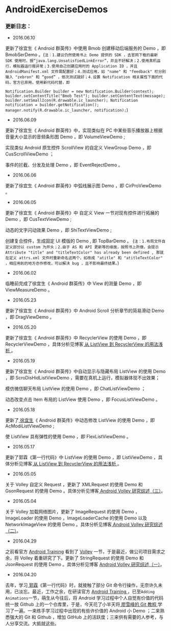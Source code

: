 # AndroidExerciseDemos

### 更新日志：

- 2016.06.10

更新了徐宜生《 Android 群英传》中使用 Bmob 创建移动后端服务的 Demo ，即 BmobSerDemo 。(`注：1.建议仍然使用书上 Demo 提供的 SDK ，去官网下载的最新 SDK 使用时，报“java.lang.UnsatisfiedLinkError”，并且不好解决；2.使用真机运行，模拟器运行报异常；3.使用自己创建应用时的 Application ID ，并且 AndroidManifest.xml 文件需配置好；4.测试应用，如 "name" 和 "feedback" 栏分别输入 "zebron" 和 “good” ，依次测试就好；4.设置 Notification 相关属性下面的代码，官方已弃用，使用新代码代替，即`

`Notification.Builder builder = new Notification.Builder(context);
            builder.setContentTitle("Bmob Test");
            builder.setContentText(message);
            builder.setSmallIcon(R.drawable.ic_launcher);
            Notification notification = builder.getNotification();
            manager.notify(R.drawable.ic_launcher, notification);`)

- 2016.06.09

更新了徐宜生《 Android 群英传》中，实现类似在 PC 中某些音乐播放器上根据音量大小显示的音频条形图 Demo ，即 VolumeViewDemo ;

实现类似 Android 原生控件 ScrollView 的自定义 ViewGroup Demo ，即 CusScrollViewDemo ；

事件的拦截、分发及处理 Demo ，即 EventRejectDemo 。

- 2016.06.06

更新了徐宜生《 Android 群英传》中弧线展示图 Demo ，即 CirProViewDemo 。

- 2016.06.05

更新了徐宜生《 Android 群英传》中 自定义 View 一节对现有控件进行拓展的 Demo ，即 CusTextViewDemo ;

动态的文字闪动效果 Demo ，即 ShiTextViewDemo ;

创建复合控件，生成固定 UI 模版的 Demo , 即 TopBarDemo 。
(`注：1.布局文件自定义部分以 custom 为开头；2.由于 AS 和 API 更新等的缘故，按照书上所做，会提示 Attribute "title" and "titleTextColor" has already been defined , 那就在定义 attrs.xml 文件时重新命名这两个，如改成 "atitle" 和 "atitleTextColor" ，相应用到的地方亦作修改，可以解决 bug ，且不影响最终结果。`)

- 2016.06.02

临睡前完成了徐宜生《 Android 群英传》中 View 的测量 Demo ，即 ViewMeasureDemo 。

- 2016.05.23

更新了徐宜生《 Android 群英传》中 Android Scroll 分析章节的简易滑动 Demo ，即 DragViewDemo 。

- 2016.05.20

更新了徐宜生《 Android 群英传》中 RecyclerView 的使用 Demo ，即 RecyclerViewDemo ，具体分析见博客[ 从 ListView 到 RecyclerView 的用法浅析 ](http://iamasoldier6.com/2016/05/21/从-ListView-到-RecyclerView-的用法浅析/)。

- 2016.05.19

更新了徐宜生《 Android 群英传》中自动显示与隐藏布局 ListView 的使用 Demo ，即 ScroDisHidListViewDemo ，需要在真机上运行，模拟器体现不出效果；

模仿微信聊天布局 ListView 的使用 Demo ，即 ChatListViewDemo ；

动态改变点击 Item 布局的 ListView 使用 Demo ，即 FocusListViewDemo 。

- 2016.05.18

更新了[ 徐宜生](https://github.com/xuyisheng)《 Android 群英传》中动态修改 ListView 的使用 Demo ，即 AcModiListViewDemo ; 

使 ListView 具有弹性的使用 Demo ，即 FlexListViewDemo 。

- 2016.05.17

更新了郭霖《第一行代码》中 ListView 的使用 Demo ，即 ListViewDemo ，具体分析见博客[ 从 ListView 到 RecyclerView 的用法浅析 ](http://iamasoldier6.com/2016/05/21/从-ListView-到-RecyclerView-的用法浅析/)。

- 2016.05.05

关于 Volley 自定义 Request ，更新了 XMLRequest 的使用 Demo 和 GsonRequest 的使用 Demo 。具体分析见博客[ Android Volley 研究综述（三）](http://iamasoldier6.com/2016/05/05/Android-Volley-研究综述（三）/)。

- 2016.05.04

关于 Volley 加载网络图片，更新了 ImageRequest 的使用 Demo ，ImageLoader 的使用 Demo ，ImageLoaderCache 的使用 Demo 以及 NetworkImageView 的使用 Demo 。具体分析见博客[ Android Volley 研究综述（二）](http://iamasoldier6.com/2016/05/04/Android-Volley-研究综述（二）/)。

- 2016.04.29

之前看官方 [Android Training](http://developer.android.com/training/index.html) 看到了 [Volley](http://developer.android.com/training/volley/index.html) 一节，于是最近，做公司项目需求之余，将 Volley 着重研究了下。更新了 StringRequest 的使用 Demo 和 JsonRequest 的使用 Demo 。具体分析见博客 [ Android Volley 研究综述（一）](http://iamasoldier6.com/2016/04/30/Android-Volley-研究综述（一）/)。

- 2016.04.20

去年，学习[ 郭霖](http://blog.csdn.net/guolin_blog)《第一行代码》时，就接触了部分 Git 命令行操作，无奈许久未用，已淡忘。最近，工作之余，在研读官方 [Android Training ](http://developer.android.com/training/index.html)，已至`Adding Animations`一节，萌生从今往后，将 Android 学习过程中个人自觉有价值的代码统一放 Github 上的一个仓库里，于是，今天花了小半天将[ 廖雪峰的 Git 教程 ](http://www.liaoxuefeng.com/wiki/0013739516305929606dd18361248578c67b8067c8c017b000)学习了一遍。一来练手学习过程中出现的有些许价值的 Android 小 Demo ；二来熟悉强大的 Git 和 Github ，增加 GitHub 上的活跃度；三来供有需要的人参考，与人分享交流。大抵就这些。



